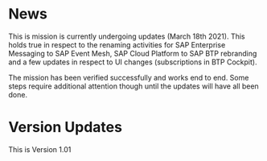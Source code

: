 # News

This is mission is currently undergoing updates (March 18th 2021). This holds true in respect to the renaming activities for SAP Enterprise Messaging to SAP Event Mesh, SAP Cloud Platform to SAP BTP rebranding and a few updates in respect to UI changes (subscriptions in BTP Cockpit). 

The mission has been verified successfully and works end to end. Some steps require additional attention though until the updates will have all been done. 

# Version Updates

This is Version 1.01
